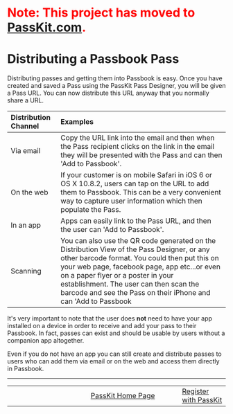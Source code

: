 # <font color='#ff0000'>Note: This project has moved to <a href='https://passkit.com/documentation/'>PassKit.com</a>.</font> #

# Distributing a Passbook Pass #

Distributing passes and getting them into Passbook is easy.  Once you have created and saved a Pass using the PassKit Pass Designer, you will be given a Pass URL.  You can now distribute this URL anyway that you normally share a URL.

| Distribution Channel | Examples |
|:---------------------|:---------|
| Via email            |  Copy the URL link into the email and then when the Pass recipient clicks on the link in the email they will be presented with the Pass and can then 'Add to Passbook'. |
| On the web           | If your customer is on mobile Safari in iOS 6 or OS X 10.8.2, users can tap on the URL to add them to Passbook. This can be a very convenient way to capture user information which then populate the Pass. |
| In an app            | Apps can easily link to the Pass URL, and then the user can 'Add to Passbook'.|
| Scanning             | You can also use the QR code generated on the Distribution View of the Pass Designer, or any other barcode format.  You could then put this on your web page, facebook page, app etc...or even on a paper flyer or a poster in your establishment.  The user can then scan the barcode and see the Pass on their iPhone and can 'Add to Passbook |

It's very important to note that the user does **not** need to have your app installed on a device in order to receive and add your pass to their Passbook. In fact, passes can exist and should be usable by users without a companion app altogether.

Even if you do not have an app you can still create and distribute passes to users who can add them via email or on the web and access them directly in Passbook.


---


<table border='0'>
<blockquote><tr>
<blockquote><td width='361'></td>
<td width='353'><a href='http://PassKit.com/'>PassKit Home Page</a></td>
<td width='128'><a href='https://create.passkit.com'>Register with PassKit</a></td>
</blockquote></tr>
</table>